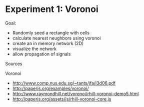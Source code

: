Experiment 1: Voronoi
===========

Goal:

- Randomly seed a rectangle with cells
- calculate nearest neughbors using voronoi
- create an in memory network (2D)
- visualize the network
- allow propagation of signals

Sources

Voronoi

- http://www.comp.nus.edu.sg/~tants/jfa/i3d06.pdf
- http://paperjs.org/examples/voronoi/
- http://www.raymondhill.net/voronoi/rhill-voronoi-demo5.html
- http://paperjs.org/assets/js/rhill-voronoi-core.js